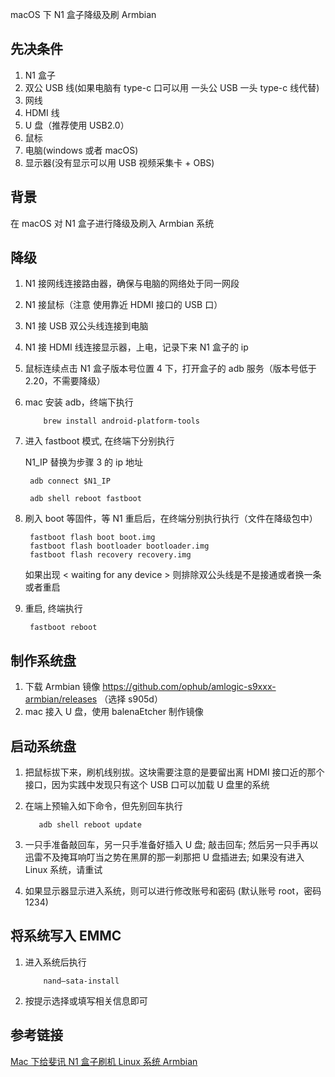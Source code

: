 macOS 下 N1 盒子降级及刷 Armbian

## 先决条件

1. N1 盒子
2. 双公 USB 线(如果电脑有 type-c 口可以用 一头公 USB 一头 type-c 线代替)
3. 网线
4. HDMI 线
5. U 盘（推荐使用 USB2.0）
6. 鼠标
7. 电脑(windows 或者 macOS)
8. 显示器(没有显示可以用 USB 视频采集卡 + OBS)

## 背景

在 macOS 对 N1 盒子进行降级及刷入 Armbian 系统

## 降级

1. N1 接网线连接路由器，确保与电脑的网络处于同一网段
2. N1 接鼠标（注意 使用靠近 HDMI 接口的 USB 口）
3. N1 接 USB 双公头线连接到电脑
4. N1 接 HDMI 线连接显示器，上电，记录下来 N1 盒子的 ip
5. 鼠标连续点击 N1 盒子版本号位置 4 下，打开盒子的 adb 服务（版本号低于 2.20，不需要降级）
6. mac 安装 adb，终端下执行
   ```
       brew install android-platform-tools
   ```
7. 进入 fastboot 模式, 在终端下分别执行

   N1_IP 替换为步骤 3 的 ip 地址

   ```
    adb connect $N1_IP

    adb shell reboot fastboot
   ```

8. 刷入 boot 等固件，等 N1 重启后，在终端分别执行执行（文件在降级包中）

   ```
    fastboot flash boot boot.img
    fastboot flash bootloader bootloader.img
    fastboot flash recovery recovery.img
   ```

   如果出现 < waiting for any device > 则排除双公头线是不是接通或者换一条或者重启

9. 重启, 终端执行
   ```
    fastboot reboot
   ```

## 制作系统盘

1. 下载 Armbian 镜像 https://github.com/ophub/amlogic-s9xxx-armbian/releases （选择 s905d）
2. mac 接入 U 盘，使用 balenaEtcher 制作镜像

## 启动系统盘

1. 把鼠标拔下来，刷机线别拔。这块需要注意的是要留出离 HDMI 接口近的那个接口，因为实践中发现只有这个 USB 口可以加载 U 盘里的系统
2. 在端上预输入如下命令，但先别回车执行

   ```
      adb shell reboot update
   ```

3. 一只手准备敲回车，另一只手准备好插入 U 盘; 敲击回车; 然后另一只手再以迅雷不及掩耳响叮当之势在黑屏的那一刹那把 U 盘插进去; 如果没有进入 Linux 系统，请重试
4. 如果显示器显示进入系统，则可以进行修改账号和密码 (默认账号 root，密码 1234)

## 将系统写入 EMMC

1. 进入系统后执行
   ```
       nand–sata-install
   ```
2. 按提示选择或填写相关信息即可

## 参考链接

[Mac 下给斐讯 N1 盒子刷机 Linux 系统 Armbian](https://blog.newnius.com/burn-linux-os-armbian-to-phicomm-n1-under-mac.html)
